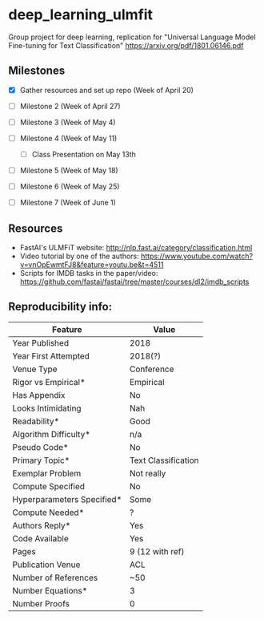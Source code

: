 # deep_learning_ulmfit
Group project for deep learning, replication for "Universal Language Model Fine-tuning for Text Classification" https://arxiv.org/pdf/1801.06146.pdf

## Milestones
- [x] Gather resources and set up repo (Week of April 20)
- [ ] Milestone 2 (Week of April 27)
- [ ] Milestone 3 (Week of May 4)
- [ ] Milestone 4 (Week of May 11)
  - [ ] Class Presentation on May 13th
- [ ] Milestone 5 (Week of May 18)
- [ ] Milestone 6 (Week of May 25)
- [ ] Milestone 7 (Week of June 1)


## Resources
* FastAI's ULMFiT website: http://nlp.fast.ai/category/classification.html
* Video tutorial by one of the authors: https://www.youtube.com/watch?v=vnOpEwmtFJ8&feature=youtu.be&t=4511
* Scripts for IMDB tasks in the paper/video: https://github.com/fastai/fastai/tree/master/courses/dl2/imdb_scripts

## Reproducibility info:
| Feature                     | Value               |
|-----------------------------|---------------------|
| Year Published              | 2018                |
| Year First Attempted        | 2018(?)             |
| Venue Type                  | Conference          |
| Rigor vs Empirical*         | Empirical           |
| Has Appendix                | No                  |
| Looks Intimidating          | Nah                 |
| Readability*                | Good                |
| Algorithm Difficulty*       | n/a                 |
| Pseudo Code*                | No                  |
| Primary Topic*              | Text Classification |
| Exemplar Problem            | Not really          |
| Compute Specified           | No                  |
| Hyperparameters Specified*  | Some                |
| Compute Needed*             | ?                   |
| Authors Reply*              | Yes                 |
| Code Available              | Yes                 |
| Pages                       | 9 (12 with ref)     |
| Publication Venue           | ACL                 |
| Number of References        | ~50                 |
| Number Equations*           | 3                   |
| Number Proofs               | 0                   |
